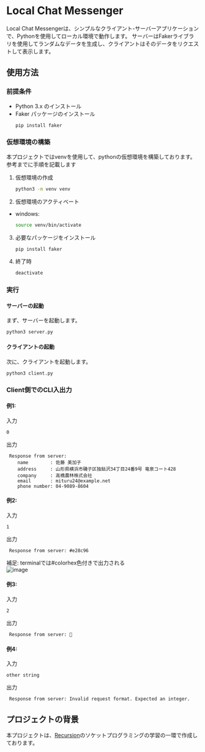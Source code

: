 # Local Chat Messenger

Local Chat Messengerは、シンプルなクライアント-サーバーアプリケーションで、Pythonを使用してローカル環境で動作します。
サーバーはFakerライブラリを使用してランダムなデータを生成し、クライアントはそのデータをリクエストして表示します。

## 使用方法

### 前提条件
- Python 3.x のインストール
- Faker パッケージのインストール
  ```bash
  pip install faker
  ```

### 仮想環境の構築
本プロジェクトではvenvを使用して、pythonの仮想環境を構築しております。
参考までに手順を記載します
1. 仮想環境の作成
    ```bash
    python3 -m venv venv
    ```
2. 仮想環境のアクティベート
- windows:
    ```bash
    source venv/bin/activate
    ```
3. 必要なパッケージをインストール
    ```bash
    pip install faker
    ```
4. 終了時
    ```bash
    deactivate
    ```

### 実行

#### サーバーの起動
まず、サーバーを起動します。
```bash
python3 server.py
```

#### クライアントの起動
次に、クライアントを起動します。
```bash
python3 client.py
```

### Client側でのCLI入出力

#### 例1:
入力
```
0
```
出力
```
 Response from server: 
    name        : 佐藤 美加子
    address     : 山形県横浜市磯子区独鈷沢34丁目24番9号 竜泉コート428
    company     : 高橋農林株式会社
    email       : mituru24@example.net
    phone number: 04-9089-8604
```

#### 例2:
入力
```
1
```
出力
```
 Response from server: #e28c96
```
補足: terminalでは#colorhex色付きで出力される  
![image](https://github.com/user-attachments/assets/ba6435e1-d651-4120-bc08-853a4b5ea6a0)

#### 例3:
入力
```
2
```
出力
```
 Response from server: 🎢
```

#### 例4:
入力
```
other string
```
出力
```
 Response from server: Invalid request format. Expected an integer.
```

## プロジェクトの背景
本プロジェクトは、[Recursion](https://recursionist.io/dashboard/course/31/lesson/1099)のソケットプログラミングの学習の一環で作成しております。
